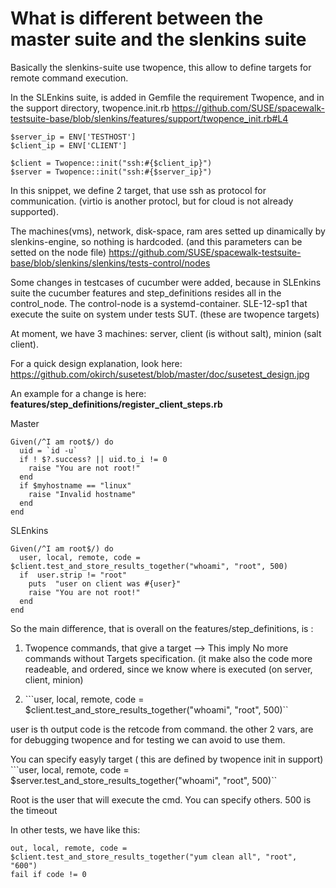 # What is different between the master suite and the slenkins suite

Basically the slenkins-suite use twopence, this allow to define targets for remote command execution.

In the SLEnkins suite, is added in Gemfile the requirement Twopence, and in the support directory,
twopence.init.rb
https://github.com/SUSE/spacewalk-testsuite-base/blob/slenkins/features/support/twopence_init.rb#L4

```
$server_ip = ENV['TESTHOST']
$client_ip = ENV['CLIENT']

$client = Twopence::init("ssh:#{$client_ip}")
$server = Twopence::init("ssh:#{$server_ip}")
```

In this snippet, we define 2 target, that use ssh as protocol for communication. (virtio is another protocl, but for cloud is not already supported).

The machines(vms), network, disk-space, ram ares setted up dinamically by slenkins-engine, so nothing is hardcoded. (and this parameters can be setted on the node file)
https://github.com/SUSE/spacewalk-testsuite-base/blob/slenkins/slenkins/tests-control/nodes


Some changes in testcases of cucumber were added, because in SLEnkins suite the cucumber features and step_definitions resides all in the control_node.
The control-node is a systemd-container. SLE-12-sp1 that execute the suite on system under tests SUT. (these are twopence targets)

At moment, we have 3 machines: server, client (is without salt), minion (salt client).

For a quick design explanation, look here:
https://github.com/okirch/susetest/blob/master/doc/susetest_design.jpg


An example for a change is here: **features/step_definitions/register_client_steps.rb**

Master
```
Given(/^I am root$/) do
  uid = `id -u`
  if ! $?.success? || uid.to_i != 0
    raise "You are not root!"
  end
  if $myhostname == "linux"
    raise "Invalid hostname"
  end
end
```
SLEnkins
```
Given(/^I am root$/) do
  user, local, remote, code = $client.test_and_store_results_together("whoami", "root", 500)
  if  user.strip != "root"
    puts  "user on client was #{user}" 
    raise "You are not root!"
  end
end
```

So the main difference, that is overall on the features/step_definitions, is :
1) Twopence commands, that give a target -->
This imply No more commands without Targets specification. (it make also the code more readeable, and ordered, since we know where is executed (on server, client, minion)


1) ```user, local, remote, code = $client.test_and_store_results_together("whoami", "root", 500)``

user is th output
code is the retcode from command.
the other 2 vars, are for debugging twopence and for testing we can avoid to use them.

You can specify easyly target ( this are defined by twopence init in support)
```user, local, remote, code = $server.test_and_store_results_together("whoami", "root", 500)``

Root is the user that will execute the cmd. You can specify others.
500 is the timeout

In other tests, we have like this:

```
out, local, remote, code = $client.test_and_store_results_together("yum clean all", "root", "600")
fail if code != 0
```






